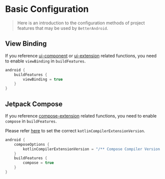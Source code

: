 # Basic Configuration

> Here is an introduction to the configuration methods of project features that may be used by `BetterAndroid`.

## View Binding

If you reference [ui-component](../library/ui-component.md) or [ui-extension](../library/ui-extension.md) related functions,
you need to enable `viewBinding` in `buildFeatures`.

```kotlin
android {
    buildFeatures {
        viewBinding = true
    }
}
```

## Jetpack Compose

If you reference [compose-extension](../library/compose-extension.md) related functions, you need to enable `compose` in `buildFeatures`.

Please refer [here](https://developer.android.com/jetpack/androidx/releases/compose-kotlin) to set the correct `kotlinCompilerExtensionVersion`.

```kotlin
android {
    composeOptions {
        kotlinCompilerExtensionVersion = "/** Compose Compiler Version */"
    }
    buildFeatures {
        compose = true
    }
}
```